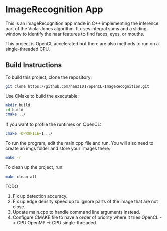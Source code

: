 # ImageRecognition App

This is an imageRecognition app made in C++ implementing the inference part of the Viola-Jones algorithm. It uses integral sums and a sliding window to identify the haar features to find faces, eyes, or mouths.

This project is OpenCL accelerated but there are also methods to run on a single-threaded CPU.

## Build Instructions

To build this project, clone the repository:

```bash
git clone https://github.com/han3101/openCL-ImageRecognition.git
```

Use CMake to build the executable:

```bash
mkdir build
cd build
cmake ../
```

If you want to profile the runtimes on OpenCL:

```bash
cmake -DPROFILE=1 ../
```

To run the program, edit the main.cpp file and run. You will also need to create an imgs folder and store your images there:
```bash
make -r
```
To clean up the project, run:
```bash
make clean-all
```

TODO
1. Fix up detection accuracy.
2. Fix up edge density speed up to ignore parts of the image that are not close.
3. Update main.cpp to handle command line arguments instead.
4. Configure CMAKE file to have a order of priority where it tries OpenCL -> CPU OpenMP -> CPU single-threaded. 


